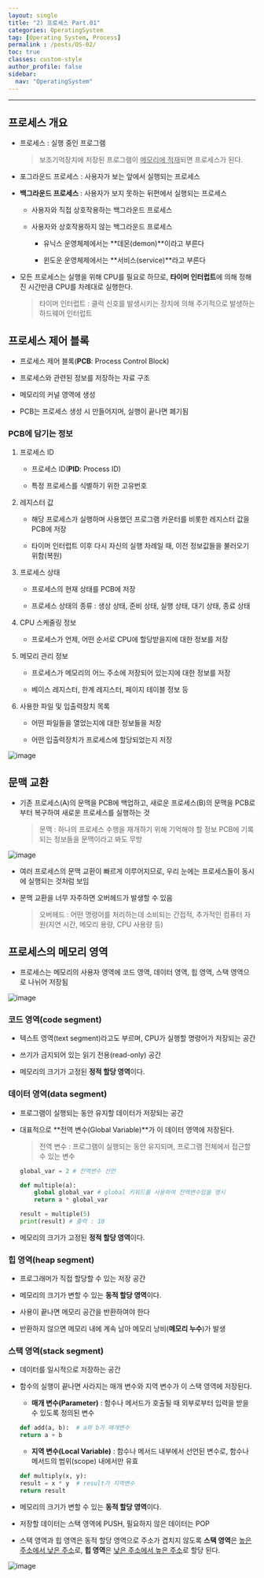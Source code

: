 ```yaml
---
layout: single
title: "2) 프로세스 Part.01"
categories: OperatingSystem
tag: [Operating System, Process]
permalink : /posts/OS-02/
toc: true
classes: custom-style
author_profile: false
sidebar:
  nav: "OperatingSystem"
---
```


<hr>

## 프로세스 개요

- 프로세스 : 실행 중인 프로그램
    > 보조기억장치에 저장된 프로그램이 <u>메모리에 적재</u>되면 프로세스가 된다.

- 포그라운드 프로세스 : 사용자가 보는 앞에서 실행되는 프로세스

- **백그라운드 프로세스** : 사용자가 보지 못하는 뒤편에서 실행되는 프로세스

    - 사용자와 직접 상호작용하는 백그라운드 프로세스

    - 사용자와 상호작용하지 않는 백그라운드 프로세스

        - 유닉스 운영체제에서는 **데몬(demon)**이라고 부른다

        - 윈도운 운영체제에서는 **서비스(service)**라고 부른다

- 모든 프로세스는 실행을 위해 CPU를 필요로 하므로, **타이머 인터럽트**에 의해 정해진 시간만큼 CPU를 차례대로 실행한다.

    > 타이머 인터럽트 : 클럭 신호를 발생시키는 장치에 의해 주기적으로 발생하는 하드웨어 인터럽트


## 프로세스 제어 블록

- 프로세스 제어 블록(**PCB**: Process Control Block)

- 프로세스와 관련된 정보를 저장하는 자료 구조

- 메모리의 커널 영역에 생성

- PCB는 프로세스 생성 시 만들어지며, 실행이 끝나면 폐기됨

### PCB에 담기는 정보

1. 프로세스 ID

    - 프로세스 ID(**PID**: Process ID)

    - 특정 프로세스를 식별하기 위한 고유번호

2. 레지스터 값

    - 해당 프로세스가 실행하며 사용했던 프로그램 카운터를 비롯한 레지스터 값을 PCB에 저장

    - 타이머 인터럽트 이후 다시 자신의 실행 차례일 때, 이전 정보값들을 불러오기 위함(복원)

3. 프로세스 상태

    - 프로세스의 현재 상태를 PCB에 저장

    - 프로세스 상태의 종류 : 생상 상태, 준비 상태, 실행 상태, 대기 상태, 종료 상태

4. CPU 스케줄링 정보

    - 프로세스가 언제, 어떤 순서로 CPU에 할당받을지에 대한 정보를 저장

5. 메모리 관리 정보

    - 프로세스가 메모리의 어느 주소에 저장되어 있는지에 대한 정보를 저장

    - 베이스 레지스터, 한계 레지스터, 페이지 테이블 정보 등

6. 사용한 파일 및 입출력장치 목록

    - 어떤 파일들을 열었는지에 대한 정보들을 저장

    - 어떤 입출력장치가 프로세스에 할당되었는지 저장

![image](../../assets/images/OperatingSystem/Process-01-1.JPG)

## 문맥 교환

- 기존 프로세스(A)의 문맥을 PCB에 백업하고, 새로운 프로세스(B)의 문맥을 PCB로부터 복구하여 새로운 프로세스를 실행하는 것

    > 문맥 : 하나의 프로세스 수행을 재개하기 위해 기억해야 할 정보
    > PCB에 기록되는 정보들을 문맥이라고 봐도 무방

![image](../../assets/images/OperatingSystem/Process-01-2.JPG)

- 여러 프로세스의 문맥 교환이 빠르게 이루어지므로, 우리 눈에는 프로세스들이 동시에 실행되는 것처럼 보임

- 문맥 교환을 너무 자주하면 오버헤드가 발생할 수 있음

    > 오버헤드 : 어떤 명령어를 처리하는데 소비되는 간접적, 추가적인 컴퓨터 자원(지연 시간, 메모리 용량, CPU 사용량 등)

## 프로세스의 메모리 영역

- 프로세스는 메모리의 사용자 영역에 코드 영역, 데이터 영역, 힙 영역, 스택 영역으로 나뉘어 저장됨

![image](../../assets/images/OperatingSystem/Process-01-3.JPG)

### 코드 영역(code segment)

- 텍스트 영역(text segment)라고도 부르며, CPU가 실행할 명령어가 저장되는 공간

- 쓰기가 금지되어 있는 읽기 전용(read-only) 공간

- 메모리의 크기가 고정된 **정적 할당 영역**이다.

### 데이터 영역(data segment)

- 프로그램이 실행되는 동안 유지할 데이터가 저장되는 공간

- 대표적으로 **전역 변수(Global Variable)**가 이 데이터 영역에 저장된다.

    > 전역 변수 : 프로그램이 실행되는 동안 유지되며, 프로그램 전체에서 접근할 수 있는 변수

    ```python
    global_var = 2 # 전역변수 선언

    def multiple(a):
        global global_var # global 키워드를 사용하여 전역변수임을 명시
        return a * global_var

    result = multiple(5)
    print(result) # 출력 : 10
    ```

- 메모리의 크기가 고정된 **정적 할당 영역**이다.

### 힙 영역(heap segment)

- 프로그래머가 직접 할당할 수 있는 저장 공간

- 메모리의 크기가 변할 수 있는 **동적 할당 영역**이다.

- 사용이 끝나면 메모리 공간을 반환하여야 한다

- 반환하지 않으면 메모리 내에 계속 남아 메모리 낭비(**메모리 누수**)가 발생

### 스택 영역(stack segment)

- 데이터를 일시적으로 저장하는 공간

- 함수의 실행이 끝나면 사라지는 매개 변수와 지역 변수가 이 스택 영역에 저장된다.

    - **매개 변수(Parameter)** : 함수나 메서드가 호출될 때 외부로부터 입력을 받을 수 있도록 정의된 변수

    ```python
    def add(a, b):  # a와 b가 매개변수
    return a + b
    ```

    - **지역 변수(Local Variable)** : 함수나 메서드 내부에서 선언된 변수로, 함수나 메서드의 범위(scope) 내에서만 유효

    ```python
    def multiply(x, y):
    result = x * y  # result가 지역변수
    return result
    ```

- 메모리의 크기가 변할 수 있는 **동적 할당 영역**이다.

- 저장할 데이터는 스택 영역에 PUSH, 필요하지 않은 데이터는 POP

- 스택 영역과 힙 영역은 동적 할당 영역으로 주소가 겹치지 않도록 **스택 영역**은 <u>높은 주소에서 낮은 주소</u>로, **힙 영역**은 <u>낮은 주소에서 높은 주소</u>로 할당 된다.

![image](../../assets/images/OperatingSystem/Process-01-4.JPG)

